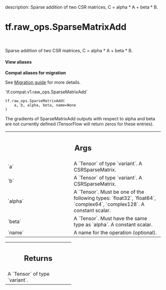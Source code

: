 description: Sparse addition of two CSR matrices, C = alpha * A + beta * B.

<div itemscope itemtype="http://developers.google.com/ReferenceObject">
<meta itemprop="name" content="tf.raw_ops.SparseMatrixAdd" />
<meta itemprop="path" content="Stable" />
</div>

# tf.raw_ops.SparseMatrixAdd

<!-- Insert buttons and diff -->

<table class="tfo-notebook-buttons tfo-api nocontent" align="left">

</table>



Sparse addition of two CSR matrices, C = alpha * A + beta * B.

<section class="expandable">
  <h4 class="showalways">View aliases</h4>
  <p>
<b>Compat aliases for migration</b>
<p>See
<a href="https://www.tensorflow.org/guide/migrate">Migration guide</a> for
more details.</p>
<p>`tf.compat.v1.raw_ops.SparseMatrixAdd`</p>
</p>
</section>

<pre class="devsite-click-to-copy prettyprint lang-py tfo-signature-link">
<code>tf.raw_ops.SparseMatrixAdd(
    a, b, alpha, beta, name=None
)
</code></pre>



<!-- Placeholder for "Used in" -->

The gradients of SparseMatrixAdd outputs with respect to alpha and beta are not
currently defined (TensorFlow will return zeros for these entries).

<!-- Tabular view -->
 <table class="responsive fixed orange">
<colgroup><col width="214px"><col></colgroup>
<tr><th colspan="2"><h2 class="add-link">Args</h2></th></tr>

<tr>
<td>
`a`
</td>
<td>
A `Tensor` of type `variant`. A CSRSparseMatrix.
</td>
</tr><tr>
<td>
`b`
</td>
<td>
A `Tensor` of type `variant`. A CSRSparseMatrix.
</td>
</tr><tr>
<td>
`alpha`
</td>
<td>
A `Tensor`. Must be one of the following types: `float32`, `float64`, `complex64`, `complex128`.
A constant scalar.
</td>
</tr><tr>
<td>
`beta`
</td>
<td>
A `Tensor`. Must have the same type as `alpha`. A constant scalar.
</td>
</tr><tr>
<td>
`name`
</td>
<td>
A name for the operation (optional).
</td>
</tr>
</table>



<!-- Tabular view -->
 <table class="responsive fixed orange">
<colgroup><col width="214px"><col></colgroup>
<tr><th colspan="2"><h2 class="add-link">Returns</h2></th></tr>
<tr class="alt">
<td colspan="2">
A `Tensor` of type `variant`.
</td>
</tr>

</table>

